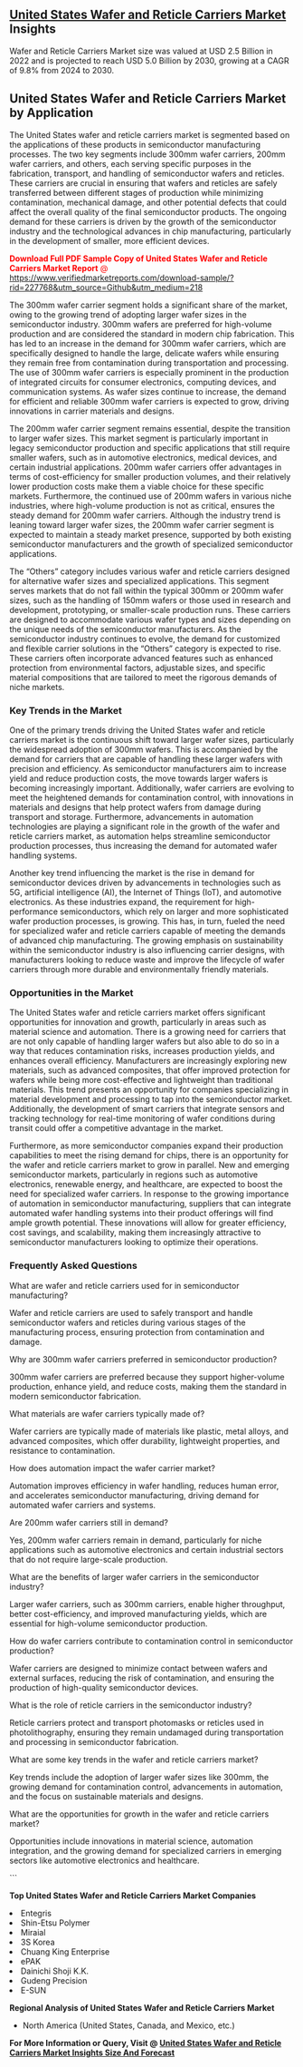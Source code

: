 <h2><a href="https://www.verifiedmarketreports.com/download-sample/?rid=227768&amp;utm_source=Github&amp;utm_medium=218" target="_blank">United States Wafer and Reticle Carriers Market</a> Insights</h2><p>Wafer and Reticle Carriers Market size was valued at USD 2.5 Billion in 2022 and is projected to reach USD 5.0 Billion by 2030, growing at a CAGR of 9.8% from 2024 to 2030.</p><p> <h2>United States Wafer and Reticle Carriers Market by Application</h2> <p>The United States wafer and reticle carriers market is segmented based on the applications of these products in semiconductor manufacturing processes. The two key segments include 300mm wafer carriers, 200mm wafer carriers, and others, each serving specific purposes in the fabrication, transport, and handling of semiconductor wafers and reticles. These carriers are crucial in ensuring that wafers and reticles are safely transferred between different stages of production while minimizing contamination, mechanical damage, and other potential defects that could affect the overall quality of the final semiconductor products. The ongoing demand for these carriers is driven by the growth of the semiconductor industry and the technological advances in chip manufacturing, particularly in the development of smaller, more efficient devices. <p><span class=""><span style="color: #ff0000;"><strong>Download Full PDF Sample Copy of United States Wafer and Reticle Carriers Market Report</strong> @ </span><a href="https://www.verifiedmarketreports.com/download-sample/?rid=227768&amp;utm_source=Github&amp;utm_medium=218" target="_blank">https://www.verifiedmarketreports.com/download-sample/?rid=227768&amp;utm_source=Github&amp;utm_medium=218</a></span></p> The 300mm wafer carrier segment holds a significant share of the market, owing to the growing trend of adopting larger wafer sizes in the semiconductor industry. 300mm wafers are preferred for high-volume production and are considered the standard in modern chip fabrication. This has led to an increase in the demand for 300mm wafer carriers, which are specifically designed to handle the large, delicate wafers while ensuring they remain free from contamination during transportation and processing. The use of 300mm wafer carriers is especially prominent in the production of integrated circuits for consumer electronics, computing devices, and communication systems. As wafer sizes continue to increase, the demand for efficient and reliable 300mm wafer carriers is expected to grow, driving innovations in carrier materials and designs. <p>The 200mm wafer carrier segment remains essential, despite the transition to larger wafer sizes. This market segment is particularly important in legacy semiconductor production and specific applications that still require smaller wafers, such as in automotive electronics, medical devices, and certain industrial applications. 200mm wafer carriers offer advantages in terms of cost-efficiency for smaller production volumes, and their relatively lower production costs make them a viable choice for these specific markets. Furthermore, the continued use of 200mm wafers in various niche industries, where high-volume production is not as critical, ensures the steady demand for 200mm wafer carriers. Although the industry trend is leaning toward larger wafer sizes, the 200mm wafer carrier segment is expected to maintain a steady market presence, supported by both existing semiconductor manufacturers and the growth of specialized semiconductor applications. <p>The “Others” category includes various wafer and reticle carriers designed for alternative wafer sizes and specialized applications. This segment serves markets that do not fall within the typical 300mm or 200mm wafer sizes, such as the handling of 150mm wafers or those used in research and development, prototyping, or smaller-scale production runs. These carriers are designed to accommodate various wafer types and sizes depending on the unique needs of the semiconductor manufacturers. As the semiconductor industry continues to evolve, the demand for customized and flexible carrier solutions in the “Others” category is expected to rise. These carriers often incorporate advanced features such as enhanced protection from environmental factors, adjustable sizes, and specific material compositions that are tailored to meet the rigorous demands of niche markets. <h3>Key Trends in the Market</h3> <p>One of the primary trends driving the United States wafer and reticle carriers market is the continuous shift toward larger wafer sizes, particularly the widespread adoption of 300mm wafers. This is accompanied by the demand for carriers that are capable of handling these larger wafers with precision and efficiency. As semiconductor manufacturers aim to increase yield and reduce production costs, the move towards larger wafers is becoming increasingly important. Additionally, wafer carriers are evolving to meet the heightened demands for contamination control, with innovations in materials and designs that help protect wafers from damage during transport and storage. Furthermore, advancements in automation technologies are playing a significant role in the growth of the wafer and reticle carriers market, as automation helps streamline semiconductor production processes, thus increasing the demand for automated wafer handling systems. <p>Another key trend influencing the market is the rise in demand for semiconductor devices driven by advancements in technologies such as 5G, artificial intelligence (AI), the Internet of Things (IoT), and automotive electronics. As these industries expand, the requirement for high-performance semiconductors, which rely on larger and more sophisticated wafer production processes, is growing. This has, in turn, fueled the need for specialized wafer and reticle carriers capable of meeting the demands of advanced chip manufacturing. The growing emphasis on sustainability within the semiconductor industry is also influencing carrier designs, with manufacturers looking to reduce waste and improve the lifecycle of wafer carriers through more durable and environmentally friendly materials. <h3>Opportunities in the Market</h3> <p>The United States wafer and reticle carriers market offers significant opportunities for innovation and growth, particularly in areas such as material science and automation. There is a growing need for carriers that are not only capable of handling larger wafers but also able to do so in a way that reduces contamination risks, increases production yields, and enhances overall efficiency. Manufacturers are increasingly exploring new materials, such as advanced composites, that offer improved protection for wafers while being more cost-effective and lightweight than traditional materials. This trend presents an opportunity for companies specializing in material development and processing to tap into the semiconductor market. Additionally, the development of smart carriers that integrate sensors and tracking technology for real-time monitoring of wafer conditions during transit could offer a competitive advantage in the market. <p>Furthermore, as more semiconductor companies expand their production capabilities to meet the rising demand for chips, there is an opportunity for the wafer and reticle carriers market to grow in parallel. New and emerging semiconductor markets, particularly in regions such as automotive electronics, renewable energy, and healthcare, are expected to boost the need for specialized wafer carriers. In response to the growing importance of automation in semiconductor manufacturing, suppliers that can integrate automated wafer handling systems into their product offerings will find ample growth potential. These innovations will allow for greater efficiency, cost savings, and scalability, making them increasingly attractive to semiconductor manufacturers looking to optimize their operations. <h3>Frequently Asked Questions</h3> <p>What are wafer and reticle carriers used for in semiconductor manufacturing?</p> <p>Wafer and reticle carriers are used to safely transport and handle semiconductor wafers and reticles during various stages of the manufacturing process, ensuring protection from contamination and damage.</p> <p>Why are 300mm wafer carriers preferred in semiconductor production?</p> <p>300mm wafer carriers are preferred because they support higher-volume production, enhance yield, and reduce costs, making them the standard in modern semiconductor fabrication.</p> <p>What materials are wafer carriers typically made of?</p> <p>Wafer carriers are typically made of materials like plastic, metal alloys, and advanced composites, which offer durability, lightweight properties, and resistance to contamination.</p> <p>How does automation impact the wafer carrier market?</p> <p>Automation improves efficiency in wafer handling, reduces human error, and accelerates semiconductor manufacturing, driving demand for automated wafer carriers and systems.</p> <p>Are 200mm wafer carriers still in demand?</p> <p>Yes, 200mm wafer carriers remain in demand, particularly for niche applications such as automotive electronics and certain industrial sectors that do not require large-scale production.</p> <p>What are the benefits of larger wafer carriers in the semiconductor industry?</p> <p>Larger wafer carriers, such as 300mm carriers, enable higher throughput, better cost-efficiency, and improved manufacturing yields, which are essential for high-volume semiconductor production.</p> <p>How do wafer carriers contribute to contamination control in semiconductor production?</p> <p>Wafer carriers are designed to minimize contact between wafers and external surfaces, reducing the risk of contamination, and ensuring the production of high-quality semiconductor devices.</p> <p>What is the role of reticle carriers in the semiconductor industry?</p> <p>Reticle carriers protect and transport photomasks or reticles used in photolithography, ensuring they remain undamaged during transportation and processing in semiconductor fabrication.</p> <p>What are some key trends in the wafer and reticle carriers market?</p> <p>Key trends include the adoption of larger wafer sizes like 300mm, the growing demand for contamination control, advancements in automation, and the focus on sustainable materials and designs.</p> <p>What are the opportunities for growth in the wafer and reticle carriers market?</p> <p>Opportunities include innovations in material science, automation integration, and the growing demand for specialized carriers in emerging sectors like automotive electronics and healthcare.</p> ```</p><p><strong>Top United States Wafer and Reticle Carriers Market Companies</strong></p><div data-test-id=""><p><li>Entegris</li><li> Shin-Etsu Polymer</li><li> Miraial</li><li> 3S Korea</li><li> Chuang King Enterprise</li><li> ePAK</li><li> Dainichi Shoji K.K.</li><li> Gudeng Precision</li><li> E-SUN</li></p><div><strong>Regional Analysis of&nbsp;United States Wafer and Reticle Carriers Market</strong></div><ul><li dir="ltr"><p dir="ltr">North America&nbsp;(United States, Canada, and Mexico, etc.)</p></li></ul><p><strong>For More Information or Query, Visit @&nbsp;</strong><strong><a href="https://www.verifiedmarketreports.com/product/wafer-and-reticle-carriers-market/?utm_source=Github&amp;utm_medium=218" target="_blank">United States Wafer and Reticle Carriers Market Insights Size And Forecast</a></strong></p></div>
